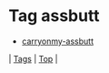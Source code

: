 <!--
title: Tag assbutt
date: 2020-06-28T15:26:58.489Z
tags:
-->
# Tag assbutt

 * [carryonmy-assbutt](111712896787.md)

| [Tags](tags.md) | [Top](index.md) |
